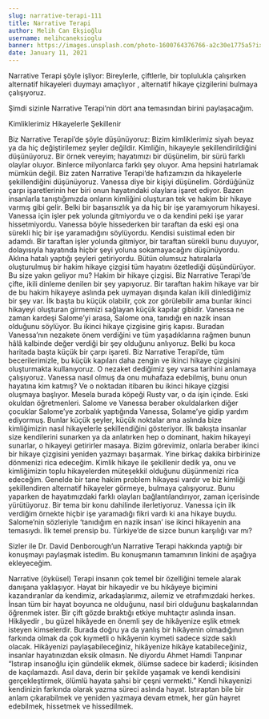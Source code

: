 ```yaml
---
slug: narrative-terapi-111
title: Narrative Terapi
author: Melih Can Ekşioğlu
username: melihcaneksioglu
banner: https://images.unsplash.com/photo-1600764376766-a2c30e1775a5?ixid=MXwxMjA3fDB8MHxwaG90by1wYWdlfHx8fGVufDB8fHw%3D&ixlib=rb-1.2.1&auto=format&fit=crop&w=750&q=80
date: January 11, 2021
---
```


Narrative Terapi şöyle işliyor: Bireylerle, çiftlerle, bir toplulukla çalışırken alternatif hikayeleri duymayı amaçlıyor , alternatif hikaye çizgilerini bulmaya çalışıyoruz.

Şimdi sizinle Narrative Terapi’nin dört ana temasından birini paylaşacağım.

Kimliklerimiz Hikayelerle Şekillenir

Biz Narrative Terapi’de şöyle düşünüyoruz: Bizim kimliklerimiz siyah beyaz ya da hiç değiştirilemez şeyler değildir. Kimliğin, hikayeyle şekillendirildiğini düşünüyoruz. Bir örnek vereyim; hayatımızı bir düşünelim, bir sürü farklı olaylar oluyor. Binlerce milyonlarca farklı şey oluyor. Ama hepsini hatırlamak mümkün değil. Biz zaten Narrative Terapi’de hafızamızın da hikayelerle şekillendiğini düşünüyoruz. Vanessa diye bir kişiyi düşünelim. Gördüğünüz çarpı işaretlerinin her biri onun hayatındaki olaylara işaret ediyor. Bazen insanlarla tanıştığımızda onların kimliğini oluşturan tek ve hakim bir hikaye varmış gibi gelir. Belki bir başarısızlık ya da hiç bir işe yaramıyorum hikayesi. Vanessa için işler pek yolunda gitmiyordu ve o da kendini peki işe yarar hissetmiyordu. Vanessa böyle hissederken bir taraftan da eski eşi ona sürekli hiç bir işe yaramadığını söylüyordu. Kendisi suistimal eden bir adamdı. Bir taraftan işler yolunda gitmiyor, bir taraftan sürekli bunu duyuyor, dolayısıyla hayatında hiçbir şeyi yoluna sokamayacağını düşünüyordu. Aklına hatalı yaptığı şeyleri getiriyordu. Bütün olumsuz hatıralarla oluşturulmuş bir hakim hikaye çizgisi tüm hayatını özetlediği düşündürüyor. Bu size yakın geliyor mu? Hakim bir hikaye çizgisi. Biz Narrative Terapi’de çifte, ikili dinleme denilen bir şey yapıyoruz. Bir taraftan hakim hikaye var bir de bu hakim hikayeye aslında pek uymayan dışında kalan ikili dinlediğimiz bir şey var. İlk başta bu küçük olabilir, çok zor görülebilir ama bunlar ikinci hikayeyi oluşturan girmemizi sağlayan küçük kapılar gibidir. Vanessa ne zaman kardeşi Salome’yi arasa, Salome ona, tanıdığı en nazik insan olduğunu söylüyor. Bu ikinci hikaye çizgisine giriş kapısı. Buradan Vanessa’nın nezakete önem verdiğini ve tüm yaşadıklarına rağmen bunun hâlâ kalbinde değer verdiği bir şey olduğunu anlıyoruz. Belki bu koca haritada başta küçük bir çarpı işareti. Biz Narrative Terapi’de, tüm becerilerimizle, bu küçük kapıları daha zengin ve ikinci hikaye çizgisini oluşturmakta kullanıyoruz. O nezaket dediğimiz şey varsa tarihini anlamaya çalışıyoruz. Vanessa nasıl olmuş da onu muhafaza edebilmiş, bunu onun hayatına kim katmış? Ve o noktadan itibaren bu ikinci hikaye çizgisi oluşmaya başlıyor. Mesela burada köpeği Rusty var, o da işin içinde. Eski okuldan öğretmenleri. Salome ve Vanessa beraber okuldalarken diğer çocuklar Salome’ye zorbalık yaptığında Vanessa, Solame’ye gidip yardım ediyormuş. Bunlar küçük şeyler, küçük noktalar ama aslında bize kimliğimizin nasıl hikayelerle şekillendiğini gösteriyor. İlk bakışta insanlar size kendilerini sunarken ya da anlatırken hep o dominant, hakim hikayeyi sunarlar, o hikayeyi getirirler masaya. Bizim görevimiz, onlarla beraber ikinci bir hikaye çizgisini yeniden yazmayı başarmak. Yine birkaç dakika birbirinize dönmenizi rica edeceğim. Kimlik hikaye ile şekillenir dedik ya, onu ve kimliğimizin toplu hikayelerden müteşekkil olduğunu düşünmenizi rica edeceğim. Genelde bir tane hakim problem hikayesi vardır ve biz kimliği şekillendiren alternatif hikayeler görmeye, bulmaya çalışıyoruz. Bunu yaparken de hayatımızdaki farklı olayları bağlantılandırıyor, zaman içerisinde yürütüyoruz. Bir tema bir konu dahilinde ilerletiyoruz. Vanessa için ilk verdiğim örnekte hiçbir işe yaramadığı fikri vardı ki ana hikaye buydu. Salome’nin sözleriyle ‘tanıdığım en nazik insan’ ise ikinci hikayenin ana temasıydı. İlk temel prensip bu. Türkiye’de de sizce bunun karşılığı var mı?

Sizler ile Dr. David Denborough’un Narrative Terapi hakkında yaptığı bir konuşmayı paylaşmak istedim. Bu konuşmanın tamamının linkini de aşağıya ekleyeceğim.

Narrative (öyküsel) Terapi insanın çok temel bir özelliğini temele alarak danışana yaklaşıyor. Hayat bir hikayedir ve bu hikâyeye biçimini kazandıranlar da kendimiz, arkadaşlarımız, ailemiz ve etrafımızdaki herkes. İnsan tüm bir hayat boyunca ne olduğunu, nasıl biri olduğunu başkalarından öğrenmek ister. Bir çift gözde bıraktığı etkiye muhtaçtır aslında insan. Hikâyedir , bu güzel hikâyede en önemli şey de hikâyenize eşlik etmek isteyen kimselerdir. Burada doğru ya da yanlış bir hikâyenin olmadığının farkında olmak da çok kıymetli o hikâyenin kıymeti sadece sizde saklı olacak. Hikâyenizi paylaşabileceğiniz, hikâyenize hikâye katabileceğiniz, insanlar hayatınızdan eksik olmasın. Ne diyordu Ahmet Hamdi Tanpınar “Istırap insanoğlu için gündelik ekmek, ölümse sadece bir kaderdi; ikisinden de kaçılamazdı. Asıl dava, derin bir şekilde yaşamak ve kendi kendisini gerçekleştirmek, ölümlü hayata şahsi bir çeşni vermekti.” Kendi hikayenizi kendinizin farkında olarak yazma süreci aslında hayat. Istıraptan bile bir anlam çıkarabilmek ve yeniden yazmaya devam etmek, her gün hayret edebilmek, hissetmek ve hissedilmek.